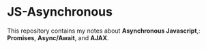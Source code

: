 # JS-Asynchronous

This repository contains my notes about **Asynchronous Javascript**,: __Promises__, __Async/Await__, and __AJAX__.

